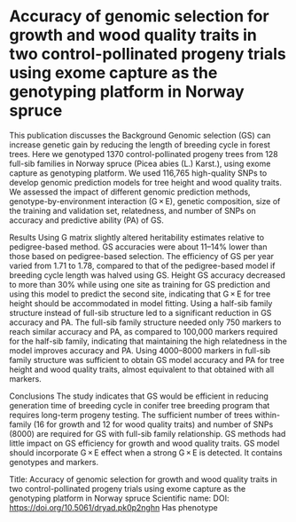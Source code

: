 # Accuracy of genomic selection for growth and wood quality traits in two control-pollinated progeny trials using exome capture as the genotyping platform in Norway spruce

This publication discusses the Background
Genomic selection (GS) can increase genetic gain by reducing the length of breeding cycle in forest trees. Here we genotyped 1370 control-pollinated progeny trees from 128 full-sib families in Norway spruce (Picea abies (L.) Karst.), using exome capture as genotyping platform. We used 116,765 high-quality SNPs to develop genomic prediction models for tree height and wood quality traits. We assessed the impact of different genomic prediction methods, genotype-by-environment interaction (G × E), genetic composition, size of the training and validation set, relatedness, and number of SNPs on accuracy and predictive ability (PA) of GS.

Results
Using G matrix slightly altered heritability estimates relative to pedigree-based method. GS accuracies were about 11–14% lower than those based on pedigree-based selection. The efficiency of GS per year varied from 1.71 to 1.78, compared to that of the pedigree-based model if breeding cycle length was halved using GS. Height GS accuracy decreased to more than 30% while using one site as training for GS prediction and using this model to predict the second site, indicating that G × E for tree height should be accommodated in model fitting. Using a half-sib family structure instead of full-sib structure led to a significant reduction in GS accuracy and PA. The full-sib family structure needed only 750 markers to reach similar accuracy and PA, as compared to 100,000 markers required for the half-sib family, indicating that maintaining the high relatedness in the model improves accuracy and PA. Using 4000–8000 markers in full-sib family structure was sufficient to obtain GS model accuracy and PA for tree height and wood quality traits, almost equivalent to that obtained with all markers.

Conclusions
The study indicates that GS would be efficient in reducing generation time of breeding cycle in conifer tree breeding program that requires long-term progeny testing. The sufficient number of trees within-family (16 for growth and 12 for wood quality traits) and number of SNPs (8000) are required for GS with full-sib family relationship. GS methods had little impact on GS efficiency for growth and wood quality traits. GS model should incorporate G × E effect when a strong G × E is detected.
It contains  genotypes and  markers.

Title: Accuracy of genomic selection for growth and wood quality traits in two control-pollinated progeny trials using exome capture as the genotyping platform in Norway spruce
Scientific name: 
DOI: https://doi.org/10.5061/dryad.pk0p2nghn
Has phenotype 

